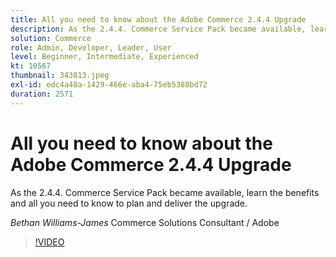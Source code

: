 ```yaml
---
title: All you need to know about the Adobe Commerce 2.4.4 Upgrade
description: As the 2.4.4. Commerce Service Pack became available, learn the benefits and all you need to know to plan and deliver the upgrade.
solution: Commerce
role: Admin, Developer, Leader, User
level: Beginner, Intermediate, Experienced
kt: 10567
thumbnail: 343813.jpeg
exl-id: edc4a48a-1429-466e-aba4-75eb5388bd72
duration: 2571
---
```

# All you need to know about the Adobe Commerce 2.4.4 Upgrade

As the 2.4.4. Commerce Service Pack became available, learn the benefits and all you need to know to plan and deliver the upgrade.

*Bethan Williams-James* Commerce Solutions Consultant / Adobe

>[!VIDEO](https://video.tv.adobe.com/v/343813/?quality=12&learn=on)
